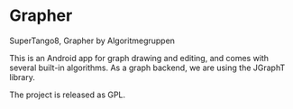 Grapher
=======

SuperTango8, Grapher by Algoritmegruppen

This is an Android app for graph drawing and editing, and comes with
several built-in algorithms.  As a graph backend, we are using the
JGraphT library.

The project is released as GPL.
